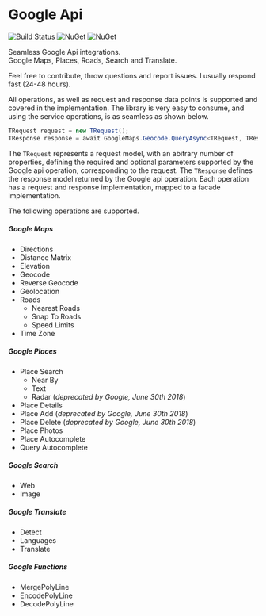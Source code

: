 # Google Api
[![Build Status](https://travis-ci.org/vivet/GoogleApi.svg?branch=master)](https://travis-ci.org/vivet/GoogleApi)
[![NuGet](https://img.shields.io/nuget/dt/GoogleApi.svg)](https://www.nuget.org/packages/GoogleApi/)
[![NuGet](https://img.shields.io/nuget/v/GoogleApi.svg)](https://www.nuget.org/packages/GoogleApi/)

Seamless Google Api integrations.  
Google Maps, Places, Roads, Search and Translate.  

Feel free to contribute, throw questions and report issues. I usually respond fast (24-48 hours).  

All operations, as well as request and response data points is supported and covered in the implementation. The library is very easy to consume, and using the service operations, is as seamless as shown below.
```csharp
TRequest request = new TRequest();
TResponse response = await GoogleMaps.Geocode.QueryAsync<TRequest, TResponse>(request);
```
The ```TRequest``` represents a request model, with an abitrary number of properties, defining the required and optional parameters supported by the Google api operation, corresponding to the request. The ```TResponse``` defines the response model returned by the Google api operation. Each operation has a request and response implementation, mapped to a facade implementation.  

The following operations are supported.
##### Google Maps
  * Directions
  * Distance Matrix
  * Elevation
  * Geocode
  * Reverse Geocode
  * Geolocation
  * Roads
    * Nearest Roads
    * Snap To Roads
    * Speed Limits
  * Time Zone

##### Google Places
  * Place Search
    * Near By
    * Text
    * Radar (*deprecated by Google, June 30th 2018*)
  * Place Details
  * Place Add (*deprecated by Google, June 30th 2018*)
  * Place Delete (*deprecated by Google, June 30th 2018*)
  * Place Photos
  * Place Autocomplete
  * Query Autocomplete

##### Google Search
  * Web
  * Image

##### Google Translate
  * Detect
  * Languages
  * Translate

##### Google Functions
  * MergePolyLine
  * EncodePolyLine
  * DecodePolyLine
